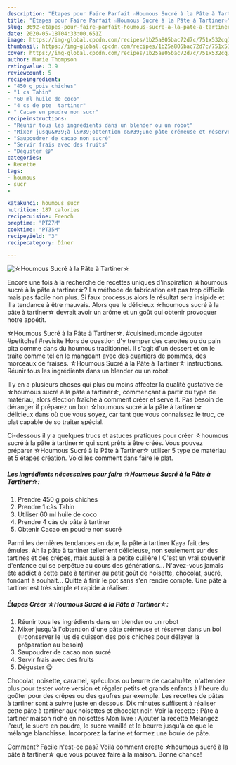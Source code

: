 ```yaml
---
description: "Étapes pour Faire Parfait ☆Houmous Sucré à la Pâte à Tartiner☆"
title: "Étapes pour Faire Parfait ☆Houmous Sucré à la Pâte à Tartiner☆"
slug: 3692-etapes-pour-faire-parfait-houmous-sucre-a-la-pate-a-tartiner
date: 2020-05-18T04:33:00.651Z
image: https://img-global.cpcdn.com/recipes/1b25a805bac72d7c/751x532cq70/☆houmous-sucre-a-la-pate-a-tartiner☆-photo-principale-de-la-recette.jpg
thumbnail: https://img-global.cpcdn.com/recipes/1b25a805bac72d7c/751x532cq70/☆houmous-sucre-a-la-pate-a-tartiner☆-photo-principale-de-la-recette.jpg
cover: https://img-global.cpcdn.com/recipes/1b25a805bac72d7c/751x532cq70/☆houmous-sucre-a-la-pate-a-tartiner☆-photo-principale-de-la-recette.jpg
author: Marie Thompson
ratingvalue: 3.9
reviewcount: 5
recipeingredient:
- "450 g pois chiches"
- "1 cs Tahin"
- "60 ml huile de coco"
- "4 cs de pte  tartiner"
- " Cacao en poudre non sucr"
recipeinstructions:
- "Réunir tous les ingrédients dans un blender ou un robot"
- "Mixer jusqu&#39;à l&#39;obtention d&#39;une pâte crémeuse et réserver dans un bol (💡conserver le jus de cuisson des pois chiches pour délayer la préparation au besoin)"
- "Saupoudrer de cacao non sucré"
- "Servir frais avec des fruits"
- "Déguster 😋"
categories:
- Recette
tags:
- houmous
- sucr
- 

katakunci: houmous sucr  
nutrition: 187 calories
recipecuisine: French
preptime: "PT27M"
cooktime: "PT35M"
recipeyield: "3"
recipecategory: Dîner

---
```



![☆Houmous Sucré à la Pâte à Tartiner☆](https://img-global.cpcdn.com/recipes/1b25a805bac72d7c/751x532cq70/☆houmous-sucre-a-la-pate-a-tartiner☆-photo-principale-de-la-recette.jpg)

Encore une fois à la recherche de recettes uniques d'inspiration ☆houmous sucré à la pâte à tartiner☆? La méthode de fabrication est pas trop difficile mais pas facile non plus. Si faux processus alors le résultat sera insipide et il a tendance à être mauvais. Alors que le délicieux ☆houmous sucré à la pâte à tartiner☆ devrait avoir un arôme et un goût qui obtenir provoquer notre appétit.

☆Houmous Sucré à la Pâte à Tartiner☆. #cuisinedumonde #gouter #petitchef #revisite Hors de question d&#39;y tremper des carottes ou du pain pita comme dans du houmous traditionnel. Il s&#39;agit d&#39;un dessert et on le traite comme tel en le mangeant avec des quartiers de pommes, des morceaux de fraises. ☆Houmous Sucré à la Pâte à Tartiner☆ instructions. Réunir tous les ingrédients dans un blender ou un robot.

Il y en a plusieurs choses qui plus ou moins affecter la qualité gustative de ☆houmous sucré à la pâte à tartiner☆, commençant à partir du type de matériau, alors élection fraîche à comment créer et serve it. Pas besoin de déranger if préparez un bon ☆houmous sucré à la pâte à tartiner☆ délicieux dans où que vous soyez, car tant que vous connaissez le truc, ce plat capable de so traiter spécial.


Ci-dessous il y a quelques trucs et astuces pratiques pour créer ☆houmous sucré à la pâte à tartiner☆ qui sont prêts à être créés. Vous pouvez préparer ☆Houmous Sucré à la Pâte à Tartiner☆ utiliser 5 type de matériau et 5 étapes création. Voici les comment dans faire le plat.

<!--inarticleads1-->

##### Les ingrédients nécessaires pour faire ☆Houmous Sucré à la Pâte à Tartiner☆:

1. Prendre 450 g pois chiches
1. Prendre 1 càs Tahin
1. Utiliser 60 ml huile de coco
1. Prendre 4 càs de pâte à tartiner
1. Obtenir  Cacao en poudre non sucré


Parmi les dernières tendances en date, la pâte à tartiner Kaya fait des émules. Ah la pâte à tartiner tellement délicieuse, non seulement sur des tartines et des crêpes, mais aussi à la petite cuillère ! C&#39;est un vrai souvenir d&#39;enfance qui se perpétue au cours des générations… N&#39;avez-vous jamais été addict à cette pâte à tartiner au petit goût de noisette, chocolat, sucré, fondant à souhait… Quitte à finir le pot sans s&#39;en rendre compte. Une pâte à tartiner est très simple et rapide à réaliser. 

<!--inarticleads2-->

##### Étapes Créer ☆Houmous Sucré à la Pâte à Tartiner☆:

1. Réunir tous les ingrédients dans un blender ou un robot
1. Mixer jusqu&#39;à l&#39;obtention d&#39;une pâte crémeuse et réserver dans un bol (💡conserver le jus de cuisson des pois chiches pour délayer la préparation au besoin)
1. Saupoudrer de cacao non sucré
1. Servir frais avec des fruits
1. Déguster 😋


Chocolat, noisette, caramel, spéculoos ou beurre de cacahuète, n&#39;attendez plus pour tester votre version et régaler petits et grands enfants à l&#39;heure du goûter pour des crêpes ou des gaufres par exemple. Les recettes de pâtes à tartiner sont à suivre juste en dessous. Dix minutes suffisent à réaliser cette pâte à tartiner aux noisettes et chocolat noir. Voir la recette : Pâte à tartiner maison riche en noisettes Mon livre : Ajouter la recette Mélangez l&#39;œuf, le sucre en poudre, le sucre vanillé et le beurre jusqu&#39;à ce que le mélange blanchisse. Incorporez la farine et formez une boule de pâte. 


Comment? Facile n'est-ce pas? Voilà comment create ☆houmous sucré à la pâte à tartiner☆ que vous pouvez faire à la maison. Bonne chance!
